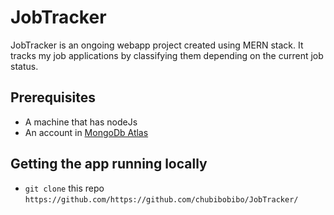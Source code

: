 # JobTracker
JobTracker is an ongoing webapp project created using MERN stack. It tracks my job applications by classifying them depending on the current job status. 
## Prerequisites
* A machine that has nodeJs
* An account in [MongoDb Atlas](https://account.mongodb.com/account/login)

## Getting the app running locally
* `git clone` this repo `https://github.com/https://github.com/chubibobibo/JobTracker/`


